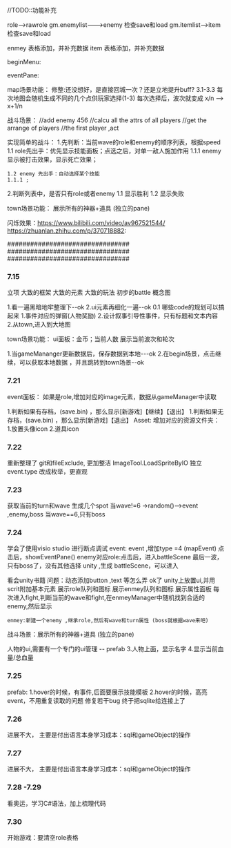 //TODO::功能补充



role-->rawrole
gm.enemylist--->enemy  检查save和load
gm.itemlist-->item  检查save和load

enmey 表格添加，并补充数据
item 表格添加，并补充数据


beginMenu:


eventPane:



map场景功能：
    修整:还没想好，是直接回城一次？还是立地提升buff?
    3.1-3.3 每次地图会随机生成不同的几个点供玩家选择(1-3)
    每次选择后，波次就变成 x/n  --> x+1/n


战斗场景：
    //add  enemy 456
    //calcu  all the attrs of all players
    //get the arrange of players
    //the first player ,act  

实现简单的战斗：
1.先判断：当前wave的role和enemy的顺序列表，根据speed
    1.1 role先出手：优先显示技能面板；点选之后，对单一敌人施加作用
    1.1.1 enemy 显示被打击效果，显示死亡效果；

    1.2 enemy 先出手：自动选择某个技能
    1.1.1 ;

2.判断列表中，是否只有role或者enemy
    1.1 显示胜利
    1.2 显示失败






    

town场景功能：
    展示所有的神器+道具 (独立的pane)



闪烁效果：https://www.bilibili.com/video/av967521544/
https://zhuanlan.zhihu.com/p/370718882:



################################
################################
################################

### 7.15

立项
大致的框架
大致的元素
大致的玩法
初步的battle 概念图

1.看一遍黑暗地牢整理下--ok
2.ui元素再细化一遍--ok
0.1 哪些code的规划可以搞起来
1.事件对应的弹窗(人物奖励)
2.设计叙事引导性事件，只有标题和文本内容
2.从town,进入到大地图

town场景功能：
ui面板：金币；当前人数
展示当前波次和轮次


1.当gameMananger更新数据后，保存数据到本地---ok
2.在begin场景，点击继续，可以获取本地数据 ，并且跳转到town场景--ok

### 7.21
event面板：
如果是role,增加对应的image元素，数据从gameManager中读取


1.判断如果有存档，(save.bin) ，那么显示[新游戏]【继续】【退出】
1.判断如果无存档，(save.bin) ，那么显示[新游戏]【退出】
Asset:
增加对应的资源文件夹：
1.放置头像icon 2.道具icon

### 7.22
重新整理了 git和fileExclude, 更加整洁
ImageTool.LoadSpriteByIO 独立
event.type 改成枚举，更直观

### 7.23
获取当前的turn和wave
生成几个spot
当wave!=6 ->random()-->event ,enemy,boss
当wave==6,只有boss

### 7.24 
学会了使用visio studio 进行断点调试
event:
event ,增加type =4 (mapEvent)   点击后，showEventPane()
enemy对应role:点击后，进入battleScene
最后一波，只有boss了，没有其他选择
unity ,生成 battleScene，可以进入

看会unity书籍
问题：动态添加button ,text 等怎么弄 ok了
    unity上放置ui,并用scrit附加基本元素
    展示role队列和图标
    展示enmey队列和图标
    展示属性面板
    每次进入fight,判断当前的wave和fight,在enmeyManager中随机找到合适的enemy,然后显示

    enmey:新建一个enemy ,继承role,然后有wave和turn属性 (boss就根据wave来吧)

战斗场景：展示所有的神器+道具 (独立的pane)

人物的ui,需要有一个专门的ui管理 -- prefab
3.人物上面，显示名字
4.显示当前血量/总血量
### 7.25
prefab:
1.hover的时候，有事件,后面要展示技能模板
2.hover的时候，高亮
event，不用重复读取的问题
修复若干bug
终于把sqlite给连接上了
### 7.26
 进展不大， 主要是付出语言本身学习成本：sql和gameObject的操作
### 7.27
 进展不大， 主要是付出语言本身学习成本：sql和gameObject的操作
### 7.28 -7.29
看奥运，学习C#语法，加上梳理代码
### 7.30
开始游戏：要清空role表格
